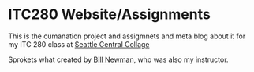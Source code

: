 # ITC280 Website/Assignments

This is the cumanation project and assigmnets and meta blog about it for my ITC 280 class at [Seattle Central Collage](http://www.seattlecentral.edu) 


Sprokets what created by [Bill Newman](http://www.newmanix.com/itc280/), who was also my instructor.
